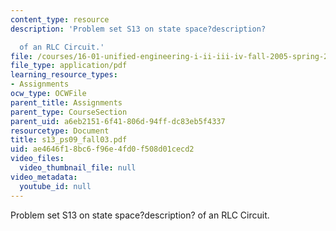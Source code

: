 ```yaml
---
content_type: resource
description: 'Problem set S13 on state space?description?

  of an RLC Circuit.'
file: /courses/16-01-unified-engineering-i-ii-iii-iv-fall-2005-spring-2006/ae4646f18bc6f96e4fd0f508d01cecd2_s13_ps09_fall03.pdf
file_type: application/pdf
learning_resource_types:
- Assignments
ocw_type: OCWFile
parent_title: Assignments
parent_type: CourseSection
parent_uid: a6eb2151-6f41-806d-94ff-dc83eb5f4337
resourcetype: Document
title: s13_ps09_fall03.pdf
uid: ae4646f1-8bc6-f96e-4fd0-f508d01cecd2
video_files:
  video_thumbnail_file: null
video_metadata:
  youtube_id: null
---
```

Problem set S13 on state space?description?
of an RLC Circuit.